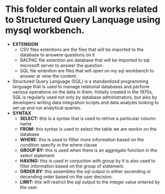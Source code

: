 # This folder contain all works related to Structured Query Lanquage using mysql workbench.
- **EXTENSION**
  - CSV files extentions are the files that will be imported to the database to answere questions on it
  - BACPAC file extention are database that will be imported to sql microsoft server to answer the question.
  - SQL file extention are files that will open on my sql workbench to answer ar veiw the content.
- Structured Query Language (SQL) is a standardized programming language that is used to manage
relational databases and perform various operations on the data in them. Initially created in the 1970s,
SQL is regularly used not only by database administrators, but also by developers writing data integration scripts
and data analysts looking to set up and run analytical queries. 
- **SYNTAX**
  - **SELECT:** this is a syntax that is used to retrive a particular column name
  - **FROM:** this syntax is used to select the table we are workin on the database
  - **WHERE:** this is used to fillter more information based on the condition specify in the where clause
  - **GROUP BY:** this is used when there is an aggregate function in the select statement
  - **HAVING:** this is used in conjuction with group by it is also used to filter information based on the group of statement.
  - **ORDER BY:** this assembles the sql output in either ascending or decending order based on the user decision.
  - **LIMIT:** this will restrict the sql output to the integer value entered by the user.
